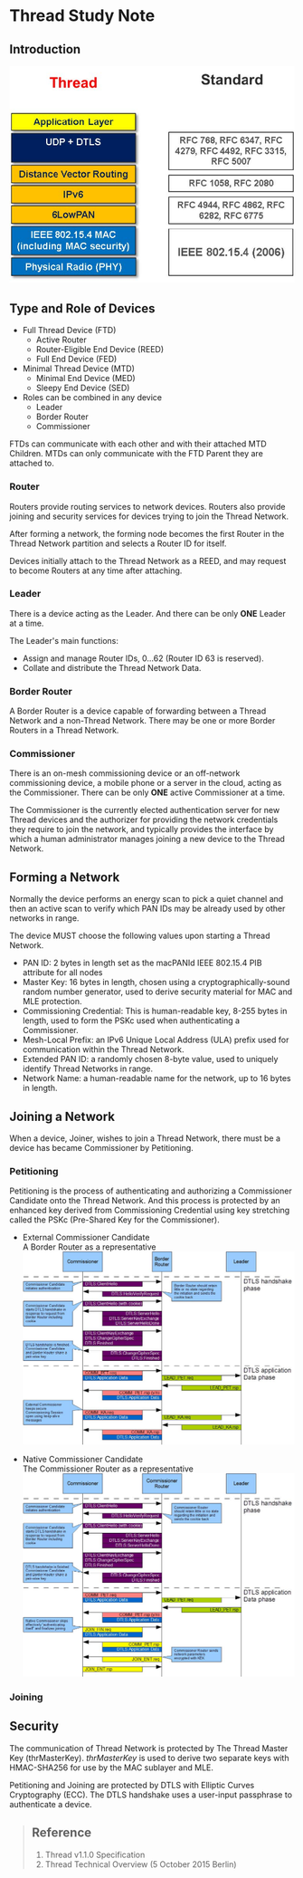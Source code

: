 # Thread Study Note #

## Introduction ##
![Overview of Thread Stack](Overview_of_Thread_Stack.jpg)

## Type and Role of Devices ##
* Full Thread Device (FTD)
  * Active Router
  * Router-Eligible End Device (REED)
  * Full End Device (FED)
* Minimal Thread Device (MTD)
  * Minimal End Device (MED)
  * Sleepy End Device (SED)
* Roles can be combined in any device
  * Leader
  * Border Router
  * Commissioner

FTDs can communicate with each other and with their attached MTD Children. MTDs can only communicate with the FTD Parent they are attached to.

### Router ###
Routers provide routing services to network devices. Routers also provide joining and security services for devices trying to join the Thread Network.

After forming a network, the forming node becomes the first Router in the Thread Network partition and selects a Router ID for itself.

Devices initially attach to the Thread Network as a REED, and may request to become Routers at any time after attaching.

### Leader ###
There is a device acting as the Leader. And there can be only **ONE** Leader at a time.

The Leader's main functions:
* Assign and manage Router IDs, 0...62 (Router ID 63 is reserved).
* Collate and distribute the Thread Network Data.

### Border Router ###
A Border Router is a device capable of forwarding between a Thread Network and a non-Thread Network. There may be one or more Border Routers in a Thread Network.

### Commissioner ###
There is an on-mesh commissioning device or an off-network commissioning device, a mobile phone or a server in the cloud, acting as the Commissioner. There can be only **ONE** active Commissioner at a time.

The Commissioner is the currently elected authentication server for new Thread devices and the authorizer for providing the network credentials they require to join the network, and typically provides the interface by which a human administrator manages joining a new device to the Thread Network.

## Forming a Network ##
Normally the device performs an energy scan to pick a quiet channel and then an active scan to verify which PAN IDs may be already used by other networks in range.

The device MUST choose the following values upon starting a Thread Network.
* PAN ID: 2 bytes in length set as the macPANId IEEE 802.15.4 PIB attribute for all nodes
* Master Key: 16 bytes in length, chosen using a cryptographically-sound random number generator, used to derive security material for MAC and MLE protection.
* Commissioning Credential: This is human-readable key, 8-255 bytes in length, used to form the PSKc used when authenticating a Commissioner.
* Mesh-Local Prefix: an IPv6 Unique Local Address (ULA) prefix used for communication within the Thread Network.
* Extended PAN ID: a randomly chosen 8-byte value, used to uniquely identify Thread Networks in range.
* Network Name: a human-readable name for the network, up to 16 bytes in length.

## Joining a Network ##
When a device, Joiner, wishes to join a Thread Network, there must be a device has became Commissioner by Petitioning.

### Petitioning ###
Petitioning is the process of authenticating and authorizing a Commissioner Candidate onto the Thread Network. And this process is protected by an enhanced key derived from Commissioning Credential using key stretching called the PSKc (Pre-Shared Key for the Commissioner).
* External Commissioner Candidate  
  A Border Router as a representative
  ![External Commissioner Petitioning Sequence](External_Commissioner_Petitioning_Sequence.jpg)

* Native Commissioner Candidate  
  The Commissioner Router as a representative
  ![Native Commissioner Petitioning Sequence](Native_Commissioner_Petitioning_Sequence.jpg)

### Joining ###

## Security ##
The communication of Thread Network is protected by The Thread Master Key (thrMasterKey). *thrMasterKey* is used to derive two separate keys with HMAC-SHA256 for use by the MAC sublayer and MLE.

Petitioning and Joining are protected by DTLS with Elliptic Curves Cryptography (ECC). The DTLS handshake uses a user-input passphrase to authenticate a device.


> ## Reference ##
> 1. Thread v1.1.0 Specification
> 2. Thread Technical Overview (5 October 2015 Berlin)
